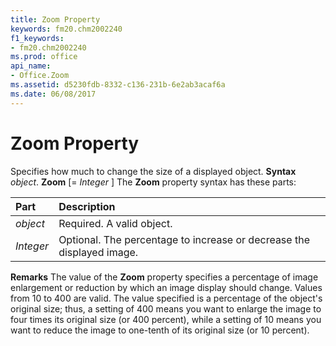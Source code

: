 ```yaml
---
title: Zoom Property
keywords: fm20.chm2002240
f1_keywords:
- fm20.chm2002240
ms.prod: office
api_name:
- Office.Zoom
ms.assetid: d5230fdb-8332-c136-231b-6e2ab3acaf6a
ms.date: 06/08/2017
---
```



# Zoom Property



Specifies how much to change the size of a displayed object.
 **Syntax**
 _object_. **Zoom** [= _Integer_ ]
The **Zoom** property syntax has these parts:


|**Part**|**Description**|
|:-----|:-----|
| _object_|Required. A valid object.|
| _Integer_|Optional. The percentage to increase or decrease the displayed image.|
 **Remarks**
The value of the **Zoom** property specifies a percentage of image enlargement or reduction by which an image display should change. Values from 10 to 400 are valid. The value specified is a percentage of the object's original size; thus, a setting of 400 means you want to enlarge the image to four times its original size (or 400 percent), while a setting of 10 means you want to reduce the image to one-tenth of its original size (or 10 percent).

